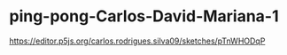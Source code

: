 # ping-pong-Carlos-David-Mariana-1
https://editor.p5js.org/carlos.rodrigues.silva09/sketches/pTnWHODqP
